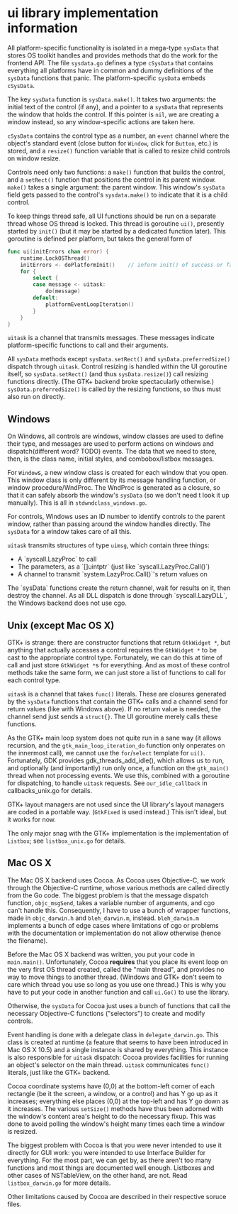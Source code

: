# ui library implementation information

All platform-specific functionality is isolated in a mega-type `sysData` that stores OS toolkit handles and provides methods that do the work for the frontend API. The file `sysdata.go` defines a type `cSysData` that contains everything all platforms have in common and dummy definitions of the `sysData` functions that panic. The platform-specific `sysData` embeds `cSysData`.

The key `sysData` function is `sysData.make()`. It takes two arguments: the initial text of the control (if any), and a pointer to a `sysData` that represents the window that holds the control. If this pointer is `nil`, we are creating a window instead, so any window-specific actions are taken here.

`cSysData` contains the control type as a number, an `event` channel where the object's standard event (close button for `Window`, click for `Button`, etc.) is stored, and a `resize()` function variable that is called to resize child controls on window resize.

Controls need only two functions: a `make()` function that builds the control, and a `setRect()` function that positions the control in its parent window. `make()` takes a single argument: the parent window. This window's `sysData` field gets passed to the control's `sysdata.make()` to indicate that it is a child control.

To keep things thread safe, all UI functions should be run on a separate thread whose OS thread is locked. This thread is goroutine `ui()`, presently started by `init()` (but it may be started by a dedicated function later). This goroutine is defined per platform, but takes the general form of
``` go
func ui(initErrors chan error) {
    runtime.LockOSThread()
    initErrors <- doPlatformInit()    // inform init() of success or failure
    for {
        select {
        case message <- uitask:
            do(message)
        default:
            platformEventLoopIteration()
        }
    }
}
```
`uitask` is a channel that transmits messages. These messages indicate platform-specific functions to call and their arguments.

All `sysData` methods except `sysData.setRect()` and `sysData.preferredSize()` dispatch through `uitask`. Control resizing is handled within the UI goroutine itself, so `sysData.setRect()` (and thus `sysData.resize()`) call resizing functions directly. (The GTK+ backend broke spectacularly otherwise.) `sysData.preferredSize()` is called by the resizing functions, so thus must also run on directly.

## Windows
On Windows, all controls are windows, window classes are used to define their type, and messages are used to perform actions on windows and dispatch(different word? TODO) events. The data that we need to store, then, is the class name, initial styles, and combobox/listbox messages.

For `Window`s, a new window class is created for each window that you open. This window class is only different by its message handling function, or window procedure/WndProc. The WndProc is generated as a closure, so that it can safely absorb the window's `sysData` (so we don't need t look it up manually). This is all in `stdwndclass_windows.go`.

For controls, Windows uses an ID number to identify controls to the parent window, rather than passing around the window handles directly. The `sysData` for a window takes care of all this.

`uitask` transmits structures of type `uimsg`, which contain three things:
<ul><li> A `syscall.LazyProc` to call
<li> The parameters, as a `[]uintptr` (just like `syscall.LazyProc.Call()`)
<li> A channel to transmit `system.LazyProc.Call()`'s return values on</ul>
The `sysData` functions create the return channel, wait for results on it, then destroy the channel. As all DLL dispatch is done through `syscall.LazyDLL`, the Windows backend does not use cgo.

## Unix (except Mac OS X)
GTK+ is strange: there are constructor functions that return `GtkWidget *`, but anything that actually accesses a control requires the `GtkWidget *` to be cast to the appropriate control type. Fortunately, we can do this at time of call and just store `GtkWidget *`s for everything. And as most of these control methods take the same form, we can just store a list of functions to call for each control type.

`uitask` is a channel that takes `func()` literals. These are closures generated by the `sysData` functions that contain the GTK+ calls and a channel send for return values (like with Windows above). If no return value is needed, the channel send just sends a `struct{}`. The UI goroutine merely calls these functions.

As the GTK+ main loop system does not quite run in a sane way (it allows recursion, and the `gtk_main_loop_iteration_do` function only onperates on the innermost call), we cannot use the `for`/`select` template for `ui()`. Fortunately, GDK provides gdk_threads_add_idle(), which allows us to run, and optionally (and importantly) run only once, a function on the `gtk_main()` thread when not processing events. We use this, combined with a goroutine for dispatching, to handle `uitask` requests. See `our_idle_callback` in callbacks_unix.go for details.

GTK+ layout managers are not used since the UI library's layout managers are coded in a portable way. (`GtkFixed` is used instead.) This isn't ideal, but it works for now.

The only major snag with the GTK+ implementation is the implementation of `Listbox`; see `listbox_unix.go` for details.

## Mac OS X
The Mac OS X backend uses Cocoa. As Cocoa uses Objective-C, we work through the Objective-C runtime, whose various methods are called directly from the Go code. The biggest problem is that the message dispatch function, `objc_msgSend`, takes a variable number of arguments, and cgo can't handle this. Consequently, I have to use a bunch of wrapper functions, made in `objc_darwin.h` and `bleh_darwin.m`, instead. `bleh_darwin.m` implements a bunch of edge cases where limitations of cgo or problems with the documentation or implementation do not allow otherwise (hence the filename).

Before the Mac OS X backend was written, you put your code in `main.main()`. Unfortunately, Cocoa **requires** that you place its event loop on the very first OS thread created, called the "main thread", and provides no way to move things to another thread. (Windows and GTK+ don't seem to care which thread you use so long as you use one thread.) This is why you have to put your code in another function and call `ui.Go()` to use the library.

Otherwise, the `sysData` for Cocoa just uses a bunch of functions that call the necessary Objective-C functions ("selectors") to create and modify controls.

Event handling is done with a delegate class in `delegate_darwin.go`. This class is created at runtime (a feature that seems to have been introduced in Mac OS X 10.5) and a single instance is shared by everything. This instance is also responsible for `uitask` dispatch: Cocoa provides facilities for running an object's selector on the main thread. `uitask` communicates `func()` literals, just like the GTK+ backend.

Cocoa coordinate systems have (0,0) at the bottom-left corner of each rectangle (be it the screen, a window, or a control) and has Y go up as it increases; everything else places (0,0) at the top-left and has Y go down as it increases. The various `setSize()` methods have thus been adorned with the window's content area's height to do the necessary fixup. This was done to avoid polling the window's height many times each time a window is resized.

The biggest problem with Cocoa is that you were never intended to use it directly for GUI work: you were intended to use Interface Builder for everything. For the most part, we can get by, as there aren't too many functions and most things are documented well enough. Listboxes and other cases of NSTableView, on the other hand, are not. Read `listbox_darwin.go` for more details.

Other limitations caused by Cocoa are described in their respective soruce files.
